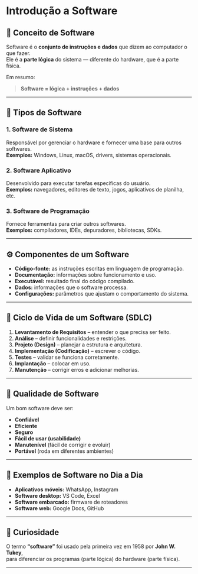 # Introdução a Software

## 🧠 Conceito de Software
Software é o **conjunto de instruções e dados** que dizem ao computador o que fazer.  
Ele é a **parte lógica** do sistema — diferente do hardware, que é a parte física.

Em resumo:
> **Software = lógica + instruções + dados**

---

## 🧩 Tipos de Software

### 1. Software de Sistema
Responsável por gerenciar o hardware e fornecer uma base para outros softwares.  
**Exemplos:** Windows, Linux, macOS, drivers, sistemas operacionais.

### 2. Software Aplicativo
Desenvolvido para executar tarefas específicas do usuário.  
**Exemplos:** navegadores, editores de texto, jogos, aplicativos de planilha, etc.

### 3. Software de Programação
Fornece ferramentas para criar outros softwares.  
**Exemplos:** compiladores, IDEs, depuradores, bibliotecas, SDKs.

---

## ⚙️ Componentes de um Software
- **Código-fonte:** as instruções escritas em linguagem de programação.  
- **Documentação:** informações sobre funcionamento e uso.  
- **Executável:** resultado final do código compilado.  
- **Dados:** informações que o software processa.  
- **Configurações:** parâmetros que ajustam o comportamento do sistema.

---

## 🔄 Ciclo de Vida de um Software (SDLC)

1. **Levantamento de Requisitos** – entender o que precisa ser feito.  
2. **Análise** – definir funcionalidades e restrições.  
3. **Projeto (Design)** – planejar a estrutura e arquitetura.  
4. **Implementação (Codificação)** – escrever o código.  
5. **Testes** – validar se funciona corretamente.  
6. **Implantação** – colocar em uso.  
7. **Manutenção** – corrigir erros e adicionar melhorias.

---

## 🧪 Qualidade de Software
Um bom software deve ser:
- **Confiável**
- **Eficiente**
- **Seguro**
- **Fácil de usar (usabilidade)**
- **Manutenível** (fácil de corrigir e evoluir)
- **Portável** (roda em diferentes ambientes)

---

## 🚀 Exemplos de Software no Dia a Dia
- **Aplicativos móveis:** WhatsApp, Instagram  
- **Software desktop:** VS Code, Excel  
- **Software embarcado:** firmware de roteadores  
- **Software web:** Google Docs, GitHub  

---

## 💭 Curiosidade
O termo **“software”** foi usado pela primeira vez em 1958 por **John W. Tukey**,  
para diferenciar os programas (parte lógica) do hardware (parte física).

---

